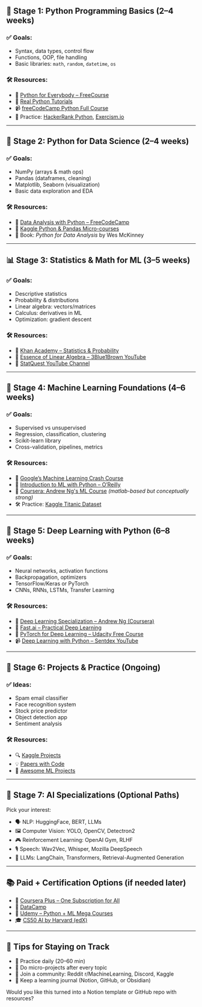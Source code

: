## 🚀 Stage 1: Python Programming Basics (2–4 weeks)

### ✅ Goals:

* Syntax, data types, control flow
* Functions, OOP, file handling
* Basic libraries: `math`, `random`, `datetime`, `os`

### 🛠 Resources:

* 📘 [Python for Everybody – FreeCourse](https://www.coursera.org/specializations/python)
* 📗 [Real Python Tutorials](https://realpython.com/)
* 📹 [freeCodeCamp Python Full Course](https://www.youtube.com/watch?v=rfscVS0vtbw)
* 🧪 Practice: [HackerRank Python](https://www.hackerrank.com/domains/tutorials/10-days-of-python), [Exercism.io](https://exercism.io/tracks/python)

---

## 🧠 Stage 2: Python for Data Science (2–4 weeks)

### ✅ Goals:

* NumPy (arrays & math ops)
* Pandas (dataframes, cleaning)
* Matplotlib, Seaborn (visualization)
* Basic data exploration and EDA

### 🛠 Resources:

* 📘 [Data Analysis with Python – FreeCodeCamp](https://www.youtube.com/watch?v=r-uOLxNrNk8)
* 📗 [Kaggle Python & Pandas Micro-courses](https://www.kaggle.com/learn)
* 📘 Book: *Python for Data Analysis* by Wes McKinney

---

## 📊 Stage 3: Statistics & Math for ML (3–5 weeks)

### ✅ Goals:

* Descriptive statistics
* Probability & distributions
* Linear algebra: vectors/matrices
* Calculus: derivatives in ML
* Optimization: gradient descent

### 🛠 Resources:

* 📘 [Khan Academy – Statistics & Probability](https://www.khanacademy.org/math/statistics-probability)
* 📘 [Essence of Linear Algebra – 3Blue1Brown YouTube](https://www.youtube.com/playlist?list=PLSQl0a2vh4HBHHxe0rXhwFJrLhUEHfPW2)
* 📘 [StatQuest YouTube Channel](https://www.youtube.com/user/joshstarmer)

---

## 🤖 Stage 4: Machine Learning Foundations (4–6 weeks)

### ✅ Goals:

* Supervised vs unsupervised
* Regression, classification, clustering
* Scikit-learn library
* Cross-validation, pipelines, metrics

### 🛠 Resources:

* 🧠 [Google’s Machine Learning Crash Course](https://developers.google.com/machine-learning/crash-course)
* 📘 [Introduction to ML with Python – O’Reilly](https://www.oreilly.com/library/view/introduction-to-machine/9781449369880/)
* 📗 [Coursera: Andrew Ng's ML Course](https://www.coursera.org/learn/machine-learning) *(matlab-based but conceptually strong)*
* 🛠 Practice: [Kaggle Titanic Dataset](https://www.kaggle.com/c/titanic)

---

## 🧠 Stage 5: Deep Learning with Python (6–8 weeks)

### ✅ Goals:

* Neural networks, activation functions
* Backpropagation, optimizers
* TensorFlow/Keras or PyTorch
* CNNs, RNNs, LSTMs, Transfer Learning

### 🛠 Resources:

* 📘 [Deep Learning Specialization – Andrew Ng (Coursera)](https://www.coursera.org/specializations/deep-learning)
* 📗 [Fast.ai – Practical Deep Learning](https://course.fast.ai/)
* 📘 [PyTorch for Deep Learning – Udacity Free Course](https://www.udacity.com/course/deep-learning-pytorch--ud188)
* 📹 [Deep Learning with Python – Sentdex YouTube](https://www.youtube.com/user/sentdex)

---

## 🧪 Stage 6: Projects & Practice (Ongoing)

### ✅ Ideas:

* Spam email classifier
* Face recognition system
* Stock price predictor
* Object detection app
* Sentiment analysis

### 🛠 Resources:

* 🔍 [Kaggle Projects](https://www.kaggle.com/competitions)
* 💡 [Papers with Code](https://paperswithcode.com/)
* 🧠 [Awesome ML Projects](https://github.com/donnemartin/data-science-ipython-notebooks)

---

## 🎯 Stage 7: AI Specializations (Optional Paths)

Pick your interest:

* 🗣️ NLP: HuggingFace, BERT, LLMs
* 🖼️ Computer Vision: YOLO, OpenCV, Detectron2
* 🎮 Reinforcement Learning: OpenAI Gym, RLHF
* 🎙️ Speech: Wav2Vec, Whisper, Mozilla DeepSpeech
* 🧠 LLMs: LangChain, Transformers, Retrieval-Augmented Generation

---

## 📚 Paid + Certification Options (if needed later)

* 📘 [Coursera Plus – One Subscription for All](https://www.coursera.org/courseraplus)
* 🧠 [DataCamp](https://www.datacamp.com/)
* 📘 [Udemy – Python + ML Mega Courses](https://www.udemy.com/)
* 🎓 [CS50 AI by Harvard (edX)](https://cs50.harvard.edu/ai/2020/)

---

## 🧭 Tips for Staying on Track

* 🔁 Practice daily (20–60 min)
* 🧪 Do micro-projects after every topic
* 🧠 Join a community: Reddit r/MachineLearning, Discord, Kaggle
* 📘 Keep a learning journal (Notion, GitHub, or Obsidian)

Would you like this turned into a Notion template or GitHub repo with resources?
